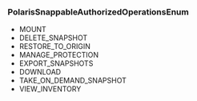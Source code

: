 ### PolarisSnappableAuthorizedOperationsEnum
- MOUNT
- DELETE_SNAPSHOT
- RESTORE_TO_ORIGIN
- MANAGE_PROTECTION
- EXPORT_SNAPSHOTS
- DOWNLOAD
- TAKE_ON_DEMAND_SNAPSHOT
- VIEW_INVENTORY
